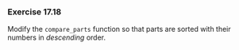 ### Exercise 17.18

Modify the `compare_parts` function so that parts are sorted with their numbers
in *descending* order.
